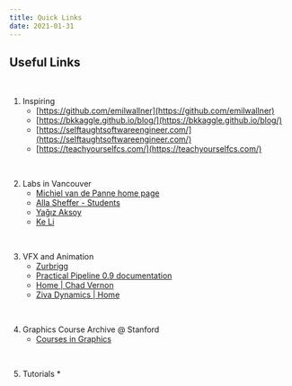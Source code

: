 ```yaml
---
title: Quick Links
date: 2021-01-31
---
```


## Useful Links
<br>

1. Inspiring
	* [https://github.com/emilwallner](https://github.com/emilwallner)
	* [https://bkkaggle.github.io/blog/](https://bkkaggle.github.io/blog/)
	* [https://selftaughtsoftwareengineer.com/](https://selftaughtsoftwareengineer.com/)
	* [https://teachyourselfcs.com/](https://teachyourselfcs.com/)
<br>

2. Labs in Vancouver
	* [Michiel van de Panne home page](https://www.cs.ubc.ca/~van/)
	* [Alla Sheffer - Students](https://www.cs.ubc.ca/~sheffa/students.html)
	* [Yağız Aksoy](http://yaksoy.github.io/)
	* [Ke Li](http://www.sfu.ca/~keli/)
<br>

3. VFX  and Animation
	* [Zurbrigg](https://zurbrigg.com/)
	* [Practical Pipeline 0.9 documentation](http://pipeline.asimation.com/)
	* [Home | Chad Vernon](https://www.chadvernon.com/)
	* [Ziva Dynamics | Home](https://zivadynamics.com/)
<br>

4. Graphics Course Archive @ Stanford
	* [Courses in Graphics](http://graphics.stanford.edu/courses/)
<br>

5. Tutorials
	* 
<br>

